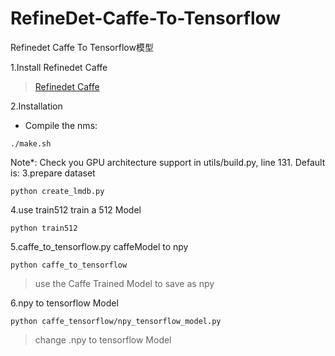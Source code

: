 # RefineDet-Caffe-To-Tensorflow

Refinedet Caffe To Tensorflow模型

1.Install Refinedet Caffe 
> [Refinedet Caffe](https://github.com/sfzhang15/RefineDet)

2.Installation
- Compile the nms:
```Shell
./make.sh
```
Note*: Check you GPU architecture support in utils/build.py, line 131. Default is:
3.prepare dataset
```
python create_lmdb.py 
```
4.use train512 train a 512 Model
```
python train512
```
5.caffe_to_tensorflow.py caffeModel to npy
```
python caffe_to_tensorflow 
```
> use the Caffe Trained Model to save as npy

6.npy to tensorflow Model
```
python caffe_tensorflow/npy_tensorflow_model.py 
```
>change .npy to tensorflow Model